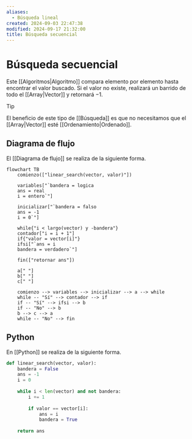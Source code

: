 ```yaml
---
aliases:
  - Búsqueda lineal
created: 2024-09-03 22:47:38
modified: 2024-09-17 21:32:00
title: Búsqueda secuencial
---
```


# Búsqueda secuencial

Este [[Algoritmos|Algoritmo]] compara elemento por elemento hasta encontrar el valor buscado. Si el valor no existe, realizará un barrido de todo el [[Array|Vector]] y retornará $-1$.

> [!tip]
> El beneficio de este tipo de [[Búsqueda]] es que no necesitamos que el [[Array|Vector]] esté [[Ordenamiento|Ordenado]].

## Diagrama de flujo

El [[Diagrama de flujo]] se realiza de la siguiente forma.

```mermaid
flowchart TB
	comienzo(["linear_search(vector, valor)"])
    
	variables["`bandera = logica
	ans = real
	i = entero`"]
	
	inicializar["`bandera = falso
	ans = -1
	i = 0`"]
	
	while{"i < largo(vector) y -bandera"}
	contador["i = i + 1"]
	if{"valor = vector[i]"}
	ifsi["`ans = i
	bandera = verdadero`"]
	
	fin(["retornar ans"])
	
	a[" "]
	b[" "]
	c[" "]
    
	comienzo --> variables --> inicializar --> a --> while
	while -- "Sí" --> contador --> if
	if -- "Sí" --> ifsi --> b
	if -- "No" --> b
	b --> c --> a
	while -- "No" --> fin
```

## Python

En [[Python]] se realiza de la siguiente forma.

```python
def linear_search(vector, valor):
    bandera = False
    ans = -1
    i = 0
    
    while i < len(vector) and not bandera:
        i += 1
        
        if valor == vector[i]:
            ans = i
            bandera = True
    
    return ans
```
